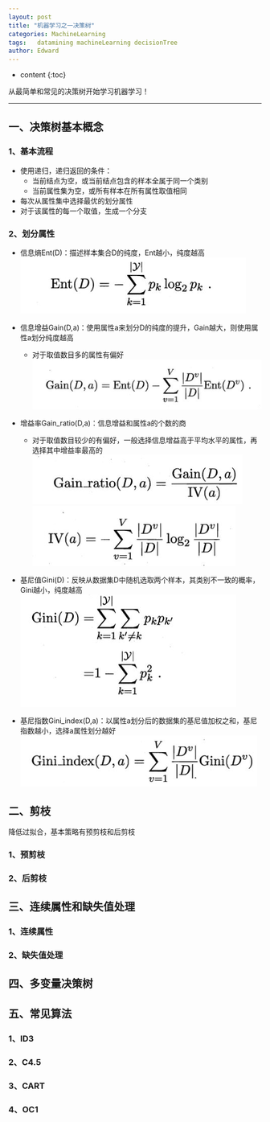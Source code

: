 ```yaml
---
layout: post
title: "机器学习之一决策树"
categories: MachineLearning
tags:   datamining machineLearning decisionTree
author: Edward
---
```


* content
{:toc}

从最简单和常见的决策树开始学习机器学习！

--------------------

## 一、决策树基本概念

### 1、基本流程

- 使用递归，递归返回的条件：
    - 当前结点为空，或当前结点包含的样本全属于同一个类别
    - 当前属性集为空，或所有样本在所有属性取值相同
- 每次从属性集中选择最优的划分属性
- 对于该属性的每一个取值，生成一个分支

### 2、划分属性

- 信息熵Ent(D)：描述样本集合D的纯度，Ent越小，纯度越高
![Ent(D)](https://raw.githubusercontent.com/isEdwardTang/Blog/gh-pages/images/Ent.JPG)

- 信息增益Gain(D,a)：使用属性a来划分D的纯度的提升，Gain越大，则使用属性a划分纯度越高
    - 对于取值数目多的属性有偏好
![Gain(D,a)](https://raw.githubusercontent.com/isEdwardTang/Blog/gh-pages/images/Gain.JPG)

- 增益率Gain_ratio(D,a)：信息增益和属性a的个数的商
    - 对于取值数目较少的有偏好，一般选择信息增益高于平均水平的属性，再选择其中增益率最高的
![Gain_ratio(D,a)](https://raw.githubusercontent.com/isEdwardTang/Blog/gh-pages/images/Gain_ratio.JPG)
![IV](https://raw.githubusercontent.com/isEdwardTang/Blog/gh-pages/images/IV.JPG)

- 基尼值Gini(D)：反映从数据集D中随机选取两个样本，其类别不一致的概率，Gini越小，纯度越高
![Gini(D)](https://raw.githubusercontent.com/isEdwardTang/Blog/gh-pages/images/Gini.JPG)

- 基尼指数Gini_index(D,a)：以属性a划分后的数据集的基尼值加权之和，基尼指数越小，选择a属性划分越好
![Gini_index(D,a)](https://raw.githubusercontent.com/isEdwardTang/Blog/gh-pages/images/Gini_index.JPG)

## 二、剪枝

降低过拟合，基本策略有预剪枝和后剪枝

### 1、预剪枝

### 2、后剪枝

## 三、连续属性和缺失值处理

### 1、连续属性

### 2、缺失值处理

## 四、多变量决策树

## 五、常见算法

### 1、ID3

### 2、C4.5

### 3、CART

### 4、OC1

